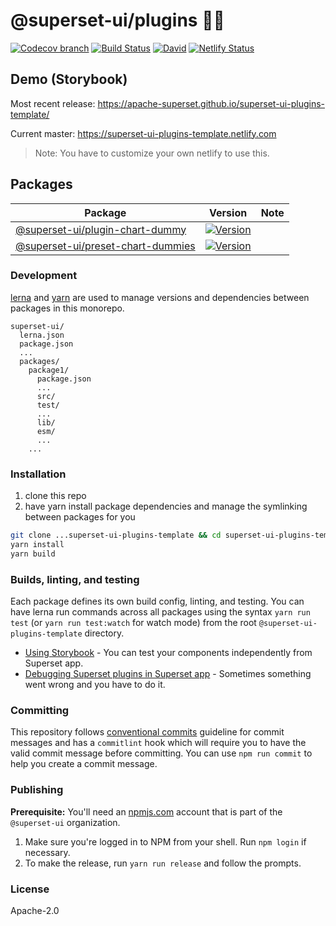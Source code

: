 # @superset-ui/plugins 🔌💡

[![Codecov branch](https://img.shields.io/codecov/c/github/apache-superset/superset-ui-plugins-template/master.svg?style=flat-square)](https://codecov.io/gh/apache-superset/superset-ui-plugins-template/branch/master)
[![Build Status](https://img.shields.io/travis/com/apache-superset/superset-ui-plugins-template/master.svg?style=flat-square
)](https://travis-ci.com/apache-superset/superset-ui-plugins-template)
[![David](https://img.shields.io/david/dev/apache-superset/superset-ui-plugins-template.svg?style=flat-square)](https://david-dm.org/apache-superset/superset-ui-plugins-template?type=dev)
[![Netlify Status](https://api.netlify.com/api/v1/badges/d2c78390-752e-4fc2-abf0-7e6df362b9ff/deploy-status)](https://app.netlify.com/sites/superset-ui-plugins-template/deploys)


## Demo (Storybook)

Most recent release: https://apache-superset.github.io/superset-ui-plugins-template/

Current master: https://superset-ui-plugins-template.netlify.com

> Note: You have to customize your own netlify to use this.

## Packages

| Package | Version | Note |
|--|--|--|
| [@superset-ui/plugin-chart-dummy](https://github.com/apache-superset/superset-ui/tree/master/packages/superset-ui-plugin-chart-dummy) | [![Version](https://img.shields.io/npm/v/@superset-ui/plugin-chart-dummy.svg?style=flat-square)](https://img.shields.io/npm/v/@superset-ui/plugin-chart-dummy.svg?style=flat-square) | |
| [@superset-ui/preset-chart-dummies](https://github.com/apache-superset/superset-ui/tree/master/packages/superset-ui-preset-chart-dummies) | [![Version](https://img.shields.io/npm/v/@superset-ui/preset-chart-dummies.svg?style=flat-square)](https://img.shields.io/npm/v/@superset-ui/preset-chart-dummies.svg?style=flat-square) | |


### Development

[lerna](https://github.com/lerna/lerna/) and [yarn](https://yarnpkg.com) are used to manage versions and dependencies between
packages in this monorepo.

```
superset-ui/
  lerna.json
  package.json
  ...
  packages/
    package1/
      package.json
      ...
      src/
      test/
      ...
      lib/
      esm/
      ...
    ...
```

### Installation

1. clone this repo
2. have yarn install package dependencies and manage the symlinking between packages for you

```sh
git clone ...superset-ui-plugins-template && cd superset-ui-plugins-template
yarn install
yarn build
```

### Builds, linting, and testing

Each package defines its own build config, linting, and testing. You can have lerna run commands
across all packages using the syntax `yarn run test` (or `yarn run test:watch` for watch mode) from the root `@superset-ui-plugins-template` directory.

* [Using Storybook](https://github.com/apache-superset/superset-ui/blob/master/docs/storybook.md) - You can test your components independently from Superset app.
* [Debugging Superset plugins in Superset app](https://github.com/apache-superset/superset-ui/blob/master/docs/debugging.md) - Sometimes something went wrong and you have to do it.

### Committing

This repository follows [conventional commits](https://www.conventionalcommits.org/en/v1.0.0-beta.3/) guideline for commit messages and has a `commitlint` hook which will require you to have the valid commit message before committing. You can use `npm run commit` to help you create a commit message.

### Publishing

**Prerequisite:** You'll need an [npmjs.com](https://npmjs.com) account that is part of the `@superset-ui` organization.

1. Make sure you're logged in to NPM from your shell. Run `npm login` if necessary.
2. To make the release, run `yarn run release` and follow the prompts.

### License

Apache-2.0
